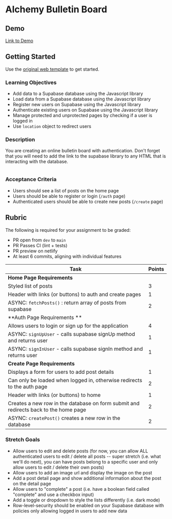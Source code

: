 # Alchemy Bulletin Board

## Demo

[Link to Demo](https://alchemy-web-bulletin.netlify.app/)

## Getting Started

Use the [original web template](https://github.com/alchemycodelab/web-template) to get started.

### Learning Objectives

-   Add data to a Supabase database using the Javascript library
-   Load data from a Supabase database using the Javascript library
-   Register new users on Supabase using the Javascript library
-   Authenticate existing users on Supabase using the Javascript library
-   Manage protected and unprotected pages by checking if a user is logged in
-   Use `location` object to redirect users

### Description

You are creating an online bulletin board with authentication. Don't forget that you will need to add the link to the supabase library to any HTML that is interacting with the database.

<pre><script defer src="https://cdn.jsdelivr.net/npm/@supabase/supabase-js@1.35.7/dist/umd/supabase.min.js"></script></pre>

### Acceptance Criteria

-   Users should see a list of posts on the home page
-   Users should be able to register or login (`/auth` page)
-   Authenticated users should be able to create new posts (`/create` page)

## Rubric

The following is required for your assignment to be graded:

-   PR open from `dev` to `main`
-   PR Passes CI (lint + tests)
-   PR preview on netlify
-   At least 6 commits, aligning with individual features

| Task                                                                                 | Points |
| ------------------------------------------------------------------------------------ | ------ |
| **Home Page Requirements**                                                           |        |
| Styled list of posts                                                                 | 3      |
| Header with links (or buttons) to auth and create pages                              | 1      |
| ASYNC: `fetchPosts()` : return array of posts from supabase                          | 2      |
| **Auth Page Requirements **                                                          |        |
| Allows users to login or sign up for the application                                 | 4      |
| ASYNC: `signUpUser` - calls supabase signUp method and returns user                  | 1      |
| ASYNC: `signInUser` - calls supabase signIn method and returns user                  | 1      |
| **Create Page Requirements**                                                         |        |
| Displays a form for users to add post details                                        | 1      |
| Can only be loaded when logged in, otherwise redirects to the auth page              | 2      |
| Header with links (or buttons) to home                                               | 1      |
| Creates a new row in the database on form submit and redirects back to the home page | 2      |
| ASYNC: `createPost()` creates a new row in the database                              | 2      |

### Stretch Goals
* Allow users to edit and delete posts (for now, you can allow ALL authenticated users to edit / delete all posts -- super stretch (i.e. what we'll do next), you can have posts belong to a specific user and only allow users to edit / delete their own posts)
* Allow users to add an image url and display the image on the post
* Add a post detail page and show additional information about the post on the detail page
* Allow users to "complete" a post (i.e. have a boolean field called "complete" and use a checkbox input)
* Add a toggle or dropdown to style the lists differently (i.e. dark mode)
* Row-level-security should be enabled on your Supabase database with policies only allowing logged in users to add new data

